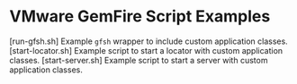 <!--
  ~ Copyright 2023-2024 Broadcom. All rights reserved.
  ~ SPDX-License-Identifier: Apache-2.0
  -->

# VMware GemFire Script Examples

[run-gfsh.sh] Example `gfsh` wrapper to include custom application classes.
[start-locator.sh] Example script to start a locator with custom application classes.
[start-server.sh] Example script to start a server with custom application classes.
